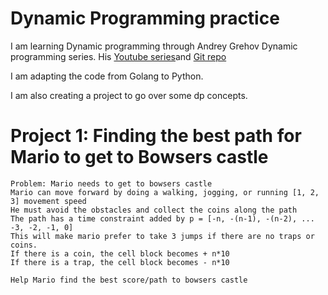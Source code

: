 # Dynamic Programming practice

I am learning Dynamic programming through Andrey Grehov Dynamic programming series. His [Youtube series](https://www.youtube.com/watch?v=KTDwvph8Tzo&list=PLVrpF4r7WIhTT1hJqZmjP10nxsmrbRvlf&index=3)and [Git repo](https://github.com/andreygrehov/dp/tree/master/lecture6)

I am adapting the code from Golang to Python.

I am also creating a project to go over some dp concepts.

# Project 1: Finding the best path for Mario to get to Bowsers castle

    Problem: Mario needs to get to bowsers castle
    Mario can move forward by doing a walking, jogging, or running [1, 2, 3] movement speed
    He must avoid the obstacles and collect the coins along the path
    The path has a time constraint added by p = [-n, -(n-1), -(n-2), ... -3, -2, -1, 0]
    This will make mario prefer to take 3 jumps if there are no traps or coins.
    If there is a coin, the cell block becomes + n*10
    If there is a trap, the cell block becomes - n*10
    
    Help Mario find the best score/path to bowsers castle